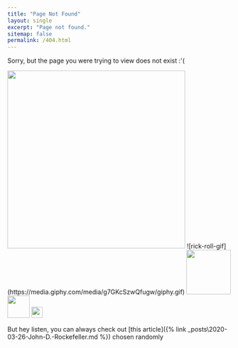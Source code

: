 ```yaml
---
title: "Page Not Found"
layout: single
excerpt: "Page not found."
sitemap: false
permalink: /404.html
---
```


Sorry, but the page you were trying to view does not exist :'(

<img src="https://media.giphy.com/media/g7GKcSzwQfugw/giphy.gif" width="400">
![rick-roll-gif](https://media.giphy.com/media/g7GKcSzwQfugw/giphy.gif)
<img src="https://media.giphy.com/media/g7GKcSzwQfugw/giphy.gif" width="100">
<img src="https://media.giphy.com/media/g7GKcSzwQfugw/giphy.gif" width="50">
<img src="https://media.giphy.com/media/g7GKcSzwQfugw/giphy.gif" width="25">
<img src="https://media.giphy.com/media/g7GKcSzwQfugw/giphy.gif" width="12">
<img src="https://media.giphy.com/media/g7GKcSzwQfugw/giphy.gif" width="6">


But hey listen, you can always check out [this article]({% link _posts\2020-03-26-John-D.-Rockefeller.md %}) chosen randomly